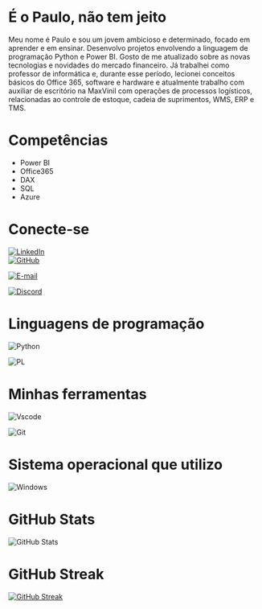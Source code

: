 
# É o Paulo, não tem jeito

Meu nome é Paulo e sou um jovem ambicioso e determinado, focado em aprender e em ensinar. Desenvolvo projetos
envolvendo a linguagem de programação Python e Power BI. Gosto de me atualizado sobre as novas tecnologias e
novidades do mercado financeiro. Já trabalhei como professor de informática e, durante esse período, lecionei conceitos
básicos do Office 365, software e hardware e atualmente trabalho com auxiliar de escritório na MaxVinil com operações
de processos logísticos, relacionadas ao controle de estoque, cadeia de suprimentos, WMS, ERP e TMS.

# Competências

* Power BI
* Office365
* DAX
* SQL
* Azure

# Conecte-se
[![LinkedIn](https://img.shields.io/badge/LinkedIn-0077B5?style=for-the-badge&logo=linkedin&logoColor=white)](https://www.linkedin.com/in/paulo-césar-silva-de-almeida-filho-850713221/)    
[![GitHub](https://img.shields.io/badge/GitHub-100000?style=for-the-badge&logo=github&logoColor=white)](https://github.com/paullo-csaf)

[![E-mail](https://img.shields.io/badge/-Email-000?style=for-the-badge&logo=microsoft-outlook&logoColor=007BFF)](mailto:paullo.p.c.f@hotmail.com)

[![Discord](https://img.shields.io/badge/Discord-7289DA?style=for-the-badge&logo=discord&logoColor=white)](https://discord.com/channels/@big6213/)

# Linguagens de programação

![Python](https://img.shields.io/badge/python-3670A0?style=for-the-badge&logo=python&logoColor=ffdd54)

![PL](https://img.shields.io/badge/PL%2FSQL-FFFFFF?style=for-the-badge&logo=oracle&logoColor=FF0000&labelColor=FFFFFF&color=FF0000)

# Minhas ferramentas

![Vscode](https://img.shields.io/badge/Vscode-007ACC?style=for-the-badge&logo=visual-studio-code&logoColor=white)

![Git](https://img.shields.io/badge/GIT-E44C30?style=for-the-badge&logo=git&logoColor=white)

# Sistema operacional que utilizo

![Windows](https://img.shields.io/badge/Windows-000?style=for-the-badge&logo=windows&logoColor=2CA5E0)

# GitHub Stats

![GitHub Stats](https://github-readme-stats.vercel.app/api?username=paullo-csaf&theme=transparent&bg_color=000&border_color=30A3DC&show_icons=true&icon_color=30A3DC&title_color=E94D5F&text_color=FFF)

# GitHub Streak

[![GitHub Streak](https://streak-stats.demolab.com/?user=paullo-csaf&theme=bear&background=000&border=30A3DC&dates=FFF)](https://git.io/streak-stats)